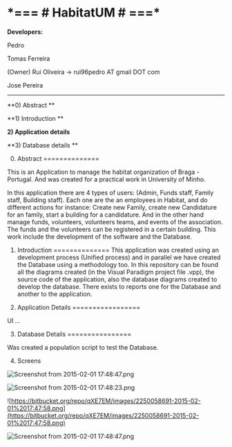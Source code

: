 # \*=== **# HabitatUM #** ===\* #

**Developers:**

Pedro

Tomas Ferreira

(Owner) Rui Oliveira  -> rui96pedro AT gmail DOT com

Jose Pereira

--------------

**0) Abstract **

**1) Introduction **

**2) Application details**

**3) Database details **


0) Abstract
==============

This is an Application to manage the habitat organization of Braga - Portugal. And was created for a practical work in University of Minho.

In this application there are 4 types of users: (Admin, Funds staff, Family staff, Building staff). Each one are the an employees in Habitat, and do different actions for instance: Create new Family, create new Candidature for an family, start a building for a candidature.
And in the other hand manage funds, volunteers, volunteers teams, and events of the association. The funds and the volunteers can be registered in a certain building.
This work include the development of the software and the Database.

1) Introduction
==============
This application was created using an development process (Unified process) and in parallel we have created the Database using a methodology too.
In this repository can be found all the diagrams created (in the Visual Paradigm project file .vpp), the source code of the application, also the database diagrams created to develop the database.
There exists to reports one for the Database and another to the application.

2) Application Details
=================

UI
...


3) Database Details
================

Was created a population script to test the Database.

4) Screens

![Screenshot from 2015-02-01 17:48:47.png](https://bitbucket.org/repo/qXE7EM/images/2765721298-Screenshot%20from%202015-02-01%2017:48:47.png)

![Screenshot from 2015-02-01 17:48:23.png](https://bitbucket.org/repo/qXE7EM/images/75305091-Screenshot%20from%202015-02-01%2017:48:23.png)

![https://bitbucket.org/repo/qXE7EM/images/2250058691-2015-02-01%2017:47:58.png](https://bitbucket.org/repo/qXE7EM/images/2250058691-2015-02-01%2017:47:58.png)

![Screenshot from 2015-02-01 17:48:47.png](https://bitbucket.org/repo/qXE7EM/images/1992983337-Screenshot%20from%202015-02-01%2017:48:47.png)